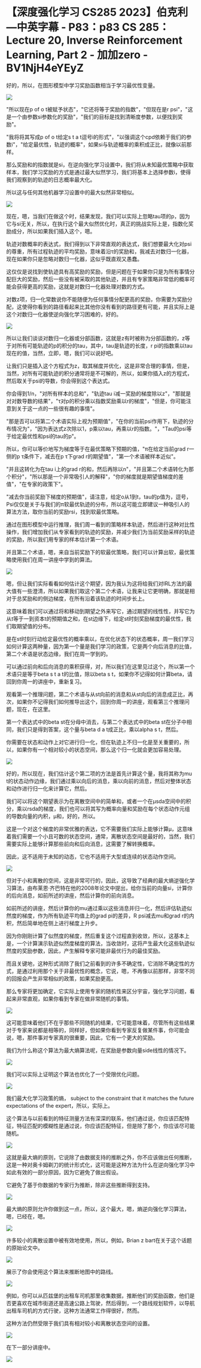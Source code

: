 # 【深度强化学习 CS285 2023】伯克利—中英字幕 - P83：p83 CS 285： Lecture 20, Inverse Reinforcement Learning, Part 2 - 加加zero - BV1NjH4eYEyZ

好的，所以，在图形模型中学习奖励函数相当于学习最优性变量。

![](img/cfdadad8f02ec28fbdf56b6052992c5c_1.png)

"所以现在p of o t被赋予状态"，"它还将等于奖励的指数"，"但现在是r psi"，"这是一个由参数si参数化的奖励"，"我们的目标是找到清晰度参数，以便找到奖励"。

"我将将其写成p of o t给定s t a t逗号i的形式"，"以强调这个cpd依赖于我们的参数i"，"给定最优性，轨迹的概率"，如果si与轨迹概率的乘积成正比，就像以前那样。

那么奖励和的指数就是si，在逆向强化学习设置中，我们将从未知最优策略中获取样本，我们学习奖励的方式是通过最大似然学习，我们将基本上选择参数i，使得我们观察到的轨迹的日志概率最大化。

所以这与任何其他机器学习设置中的最大似然非常相似。

![](img/cfdadad8f02ec28fbdf56b6052992c5c_3.png)

现在，嗯，当我们在做这个时，结果发现，我们可以实际上忽略tau项的p，因为它与si无关，所以，在执行这个最大似然优化时，真正的挑战实际上是，指数化奖励成分，所以如果我们插入这个，嗯。

轨迹对数概率的表达式，我们得到以下非常直观的表达式，我们想要最大化对psi的尊重，所有过程轨迹的平均奖励，意味着沿τ的奖励和，我减去对数归一化器，现在如果你只是忽略对数归一化器，这似乎既直观又愚蠢。

这仅仅是说找到使轨迹具有高奖励的奖励，但是问题在于如果你只是为所有事情分配巨大的奖励，然后一些没有被采取的其他轨迹，并且有专家策略非常低的概率可能会获得更高的奖励，这就是对数归一化器处理对数的方式。

对数z项，归一化常数说你不能随便为任何事情分配更高的奖励，你需要为奖励分配，这使得你看到的路径看起来比其他你没有看到的路径更有可能，并且实际上是这个对数归一化器使逆向强化学习困难的，好的。



![](img/cfdadad8f02ec28fbdf56b6052992c5c_5.png)

所以让我们谈谈对数归一化器或分部函数，这就是z有时被称为分部函数的，z等于对所有可能轨迹的p的积分的tau，其中，tau是轨迹的长度，r pi的指数乘以tau现在的值，当然，立即，嗯，我们可以说好吧。

让我们只是插入这个方程式为z，取其梯度并优化，这是非常合理的事情，但是，当然，对所有可能轨迹的积分通常将是不可解的，所以，如果你插入z的方程式，然后取关于psi的导数，你会得到这个表达式。

你会得到1/n，"对所有样本的总和"，"轨迹tau i减一奖励的梯度除以z"，"那就是对对数导数的结果"，"τ对p的积分乘以指数奖励乘以r的梯度"，"但是，你可能注意到关于这一点的一些很有趣的事情"。

"那是否可以将第二个术语实际上视为预期值"，"在你的当前psi作用下，轨迹的分布情况为"，"因为表达式z次除以1，p乘以tau，再乘以r的指数。"，"Tau的psi等于给定最优性和psi的tau的p"。

所以，你可以等价地写为梯度等于在最优策略下预期的值，"π在给定当前grad r一侧的p τ条件下，减去在p τ下grad r的期望值"，"第一个术语被样本近似"。

"并且这转化为在tau i上的grad r的和，然后再除以n"，"并且第二个术语转化为那个积分"，"所以那是一个非常吸引人的解释"，"你的梯度就是期望值梯度的差值"，"在专家的政策下"。

"减去你当前奖励下梯度的预期值"，请注意，给定o从1到t，tau的p值为，逗号，Psi仅仅是关于与我们的π软最优轨迹的分布，所以这可能立即建议一种吸引人的算法方法，取你当前的奖励rsi，找到软最优策略。

通过在图形模型中运行推理，我们周一看到的策略样本轨迹，然后进行这种对比性操作，我们增加我们从专家看到的轨迹的奖励，并减少我们为当前奖励采样的轨迹的奖励，所以我们用专家的样本估计第一个术语。

并且第二个术语，嗯，来自当前奖励下的软最优策略，我们可以计算出软，最优策略使用我们在周一讲座中学到的算法。



![](img/cfdadad8f02ec28fbdf56b6052992c5c_7.png)

嗯，但让我们实际看看如何估计这个期望，因为我认为这将给我们对IRL方法的最大值有一些澄清，所以如果我们取这个第二个术语，让我来让它更明确，那就是相对于总奖励和的侧边梯度，在所有沿着该轨迹的时间步长上。

这意味着我们可以通过将和移动到期望之外来写它，通过期望的线性性，并写它为从t等于一到资本t的预期值之和，在st边缘下，给定st时刻奖励梯度的最优性，我们取期望值的分布。

是在st时刻行动给定最优性的概率乘以，在优化状态下的状态概率，周一我们学习如何计算这两种量，因为第一个量是我们学习的政策，它是两个向后消息的比值，第二个术语是状态边缘，我们在周一学到的。

可以通过前向和后向消息的乘积获得，对，所以我们在这里见过这个，所以第一个术语只是等于beta s t a t的比值，除以beta s t，如果你不记得如何计算beta，请回到你周一的讲座中，重新复习。

观看第一个推理问题，第二个术语与从st向前的消息和从st向后的消息成正比，再次，如果你不记得我们如何推导出这个，回到你周一的讲座，观看第三个推理问题，现在，在这里。

第一个表达式中的beta st在分母中消去，与第二个表达式中的beta st在分子中相同，我们只是得到答案，这个量与beta d a t成正比，乘以alpha s t，然后。

你需要在状态和动作上对它进行归一化，但在轨迹上不归一化是至关重要的，所以，如果你有一个相对较小的状态空间，那么这个归一化就会更加容易处理。



![](img/cfdadad8f02ec28fbdf56b6052992c5c_9.png)

好的，所以现在，我们估计这个第二项的方法是首先计算这个量，我将其称为mu t的状态动作边缘，我们通过乘以向后的消息，乘以向前的消息，然后对整体状态和动作进行归一化来计算它，然后。

我们可以将这个期望表示为在离散空间中的简单和，或者一个在μsda空间中的积分，乘以rsda的梯度，我们也可以将其写为概率向量和奖励在每个状态动作元组的导数向量的内积，μ和，好的，所以。

这是一个对这个梯度的非常优雅的表达，它不需要我们实际上能够计算μ，这意味着我们需要一个小且可数的状态空间，通常，离散状态空间是最好的，当然，我们需要实际上能够计算那些前向和后向消息，这需要了解转换概率。

因此，这不适用于未知的动态，它也不适用于大型或连续的状态动作空间。

![](img/cfdadad8f02ec28fbdf56b6052992c5c_11.png)

但对于小和离散的空间，这是非常可行的，因此，这导致了经典的最大熵逆强化学习算法，由布莱恩·齐巴特在他的2008年论文中提出，给你当前的向量si，计算你的后向消息，如前所述的讲座，然后计算你的前向消息。

如前所述的讲座，然后计算你的mu通过乘以这些消息并归一化，然后评估轨迹似然度的梯度，作为所有轨迹平均值上的grad pi的差异，R psi减去mu和grad r的内积，然后简单地在侧上进行梯度上升步。

因为你刚刚计算了似然度的梯度，然后重复这个过程直到收敛，所以，这基本上是，一个计算演示轨迹似然度梯度的算法，当收敛时，这将产生最大化这些轨迹似然度的奖励参数，因此，产生解释专家可能非最优行为的最佳奖励。

而且关键地，这种形式消除了我们之前看到的许多不确定性，它消除不确定性的方式，是通过利用那个关于非最优性的概念，它说，嗯，不再像以前那样，非常不同的回报会产生非常相似的政策，如果奖励更高。

那么专家将更加确定，它实际上使用专家的随机性来区分宇宙，强化学习问题，看起来非常直观，如果你看到专家在做非常随机的事情。



![](img/cfdadad8f02ec28fbdf56b6052992c5c_13.png)

这可能意味着他们不在乎那些不同随机的结果，它可能意味着，尽管所有这些结果对于专家来说都是相等的，同样好，但如果你看到专家反复做某件事，你可能会说，嗯，那件事对专家真的很重要，因此，它有一个更大的奖励。

我们为什么称这个算法为最大熵算法呢，在奖励是参数向量side线性的情况下。

![](img/cfdadad8f02ec28fbdf56b6052992c5c_15.png)

我们可以实际上证明这个算法也优化了一个受限优化问题。

![](img/cfdadad8f02ec28fbdf56b6052992c5c_17.png)

我们最大化学习政策的熵， subject to the constraint that it matches the future expectations of the expert，所以，实际上。

这个算法与以前看到的特征测量方法有深深的联系，他们通过说，你应该匹配特征，特征匹配的模糊性是通过说，你应该匹配特征，但是除了那个，你应该尽可能随机。



![](img/cfdadad8f02ec28fbdf56b6052992c5c_19.png)

这就是最大熵的原则，它说除了由数据支持的推断之外，你不应该做出任何推断，这是一种对奥卡姆剃刀的统计形式化，这可能是这种方法为什么在逆向强化学习中如此有效的一部分原因，因为它避免了做出假设。

它避免了基于你数据的专家行为推断，除非这些推断得到支持。

![](img/cfdadad8f02ec28fbdf56b6052992c5c_21.png)

最大熵的原则允许你做到这一点，所以，这个最大，嗯，熵逆向强化学习算法，嗯，已经在，嗯。

![](img/cfdadad8f02ec28fbdf56b6052992c5c_23.png)

许多较小的离散设置中被有效地使用，所以，例如，Brian z bart在关于这个话题的原始论文中。

![](img/cfdadad8f02ec28fbdf56b6052992c5c_25.png)

展示了你会使用这个算法来推断地图中的路线。

![](img/cfdadad8f02ec28fbdf56b6052992c5c_27.png)

例如，你可以从匹兹堡的出租车司机那里收集数据，推断他们的奖励函数，他们是否更喜欢在城市街道还是高速公路上驾驶，然后得到，一个路线规划软件，以导航出租车司机的方式行驶，这种方法通常工作得很好，然而。

这种方法仍然受限于我们具有相对较小和离散状态空间的设置。

![](img/cfdadad8f02ec28fbdf56b6052992c5c_29.png)

在下一部分讲座中。

![](img/cfdadad8f02ec28fbdf56b6052992c5c_31.png)